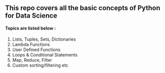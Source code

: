 ## This repo covers all the basic concepts of Python for Data Science
#### Topics are listed below :

1. Lists, Tuples, Sets, Dictionaries
2. Lambda Functions
3. User Defined Functions
4. Loops & Conditional Statements 
5. Map, Reduce, Filter
6. Custom sorting/filtering etc
